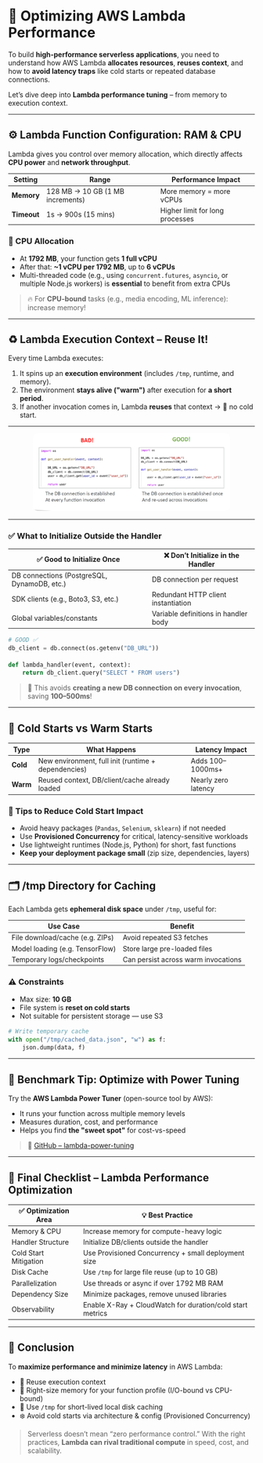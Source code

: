# 🚀 **Optimizing AWS Lambda Performance**

To build **high-performance serverless applications**, you need to understand how AWS Lambda **allocates resources**, **reuses context**, and how to **avoid latency traps** like cold starts or repeated database connections.

Let’s dive deep into **Lambda performance tuning** – from memory to execution context.

---

## ⚙️ **Lambda Function Configuration: RAM & CPU**

Lambda gives you control over memory allocation, which directly affects **CPU power** and **network throughput**.

| Setting     | Range                            | Performance Impact              |
| ----------- | -------------------------------- | ------------------------------- |
| **Memory**  | 128 MB → 10 GB (1 MB increments) | More memory = more vCPUs        |
| **Timeout** | 1s → 900s (15 mins)              | Higher limit for long processes |

### 🧠 CPU Allocation

- At **1792 MB**, your function gets **1 full vCPU**
- After that: **\~1 vCPU per 1792 MB**, up to **6 vCPUs**
- Multi-threaded code (e.g., using `concurrent.futures`, `asyncio`, or multiple Node.js workers) is **essential** to benefit from extra CPUs

> 🔥 For **CPU-bound** tasks (e.g., media encoding, ML inference): increase memory!

---

## ♻️ **Lambda Execution Context – Reuse It!**

Every time Lambda executes:

1. It spins up an **execution environment** (includes `/tmp`, runtime, and memory).
2. The environment **stays alive ("warm")** after execution for **a short period**.
3. If another invocation comes in, Lambda **reuses** that context → 🚫 no cold start.

---

<div style="text-align:center;">
  <img src="images/lambda-code-bad-and-good.png" alt="Lambda Execution Context Reuse" style="width: 80%; border-radius: 10px;" />
</div>

---

### ✅ What to Initialize Outside the Handler

| ✅ Good to Initialize Once                  | ❌ Don’t Initialize in the Handler   |
| ------------------------------------------- | ------------------------------------ |
| DB connections (PostgreSQL, DynamoDB, etc.) | DB connection per request            |
| SDK clients (e.g., Boto3, S3, etc.)         | Redundant HTTP client instantiation  |
| Global variables/constants                  | Variable definitions in handler body |

```python
# GOOD ✅
db_client = db.connect(os.getenv("DB_URL"))

def lambda_handler(event, context):
    return db_client.query("SELECT * FROM users")
```

> 🔁 This avoids **creating a new DB connection on every invocation**, saving **100–500ms**!

---

## 🧊 **Cold Starts vs Warm Starts**

| Type     | What Happens                                        | Latency Impact      |
| -------- | --------------------------------------------------- | ------------------- |
| **Cold** | New environment, full init (runtime + dependencies) | Adds 100–1000ms+    |
| **Warm** | Reused context, DB/client/cache already loaded      | Nearly zero latency |

### 🧊 Tips to Reduce Cold Start Impact

- Avoid heavy packages (`Pandas`, `Selenium`, `sklearn`) if not needed
- Use **Provisioned Concurrency** for critical, latency-sensitive workloads
- Use lightweight runtimes (Node.js, Python) for short, fast functions
- **Keep your deployment package small** (zip size, dependencies, layers)

---

## 🗂️ **/tmp Directory for Caching**

Each Lambda gets **ephemeral disk space** under `/tmp`, useful for:

| Use Case                        | Benefit                             |
| ------------------------------- | ----------------------------------- |
| File download/cache (e.g. ZIPs) | Avoid repeated S3 fetches           |
| Model loading (e.g. TensorFlow) | Store large pre-loaded files        |
| Temporary logs/checkpoints      | Can persist across warm invocations |

### ⚠️ Constraints

- Max size: **10 GB**
- File system is **reset on cold starts**
- Not suitable for persistent storage — use S3

```python
# Write temporary cache
with open("/tmp/cached_data.json", "w") as f:
    json.dump(data, f)
```

---

## 🧪 Benchmark Tip: Optimize with Power Tuning

Try the **AWS Lambda Power Tuner** (open-source tool by AWS):

- It runs your function across multiple memory levels
- Measures duration, cost, and performance
- Helps you find **the "sweet spot"** for cost-vs-speed

> 📍 [GitHub – lambda-power-tuning](https://github.com/alexcasalboni/aws-lambda-power-tuning)

---

## 🏁 Final Checklist – Lambda Performance Optimization

| ✅ Optimization Area  | 💡 Best Practice                                          |
| --------------------- | --------------------------------------------------------- |
| Memory & CPU          | Increase memory for compute-heavy logic                   |
| Handler Structure     | Initialize DB/clients outside the handler                 |
| Cold Start Mitigation | Use Provisioned Concurrency + small deployment size       |
| Disk Cache            | Use `/tmp` for large file reuse (up to 10 GB)             |
| Parallelization       | Use threads or async if over 1792 MB RAM                  |
| Dependency Size       | Minimize packages, remove unused libraries                |
| Observability         | Enable X-Ray + CloudWatch for duration/cold start metrics |

---

## 💬 Conclusion

To **maximize performance and minimize latency** in AWS Lambda:

- 🔁 Reuse execution context
- 🚀 Right-size memory for your function profile (I/O-bound vs CPU-bound)
- 💾 Use `/tmp` for short-lived local disk caching
- ❄️ Avoid cold starts via architecture & config (Provisioned Concurrency)

> Serverless doesn’t mean “zero performance control.” With the right practices, **Lambda can rival traditional compute** in speed, cost, and scalability.
